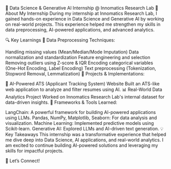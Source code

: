 🚀 Data Science & Generative AI Internship @ Innomatics Research Lab
🌟 About My Internship
During my internship at Innomatics Research Lab, I gained hands-on experience in Data Science and Generative AI by working on real-world projects. This experience helped me strengthen my skills in data preprocessing, AI-powered applications, and advanced analytics.

🔍 Key Learnings
📌 Data Preprocessing Techniques:

Handling missing values (Mean/Median/Mode Imputation)
Data normalization and standardization
Feature engineering and selection
Removing outliers using Z-score & IQR
Encoding categorical variables (One-Hot Encoding, Label Encoding)
Text preprocessing (Tokenization, Stopword Removal, Lemmatization)
📌 Projects & Implementations:

📄 AI-Powered ATS (Applicant Tracking System) Website
Built an ATS-like web application to analyze and filter resumes using AI.
📊 Real-World Data Analytics Project
Worked on Innomatics Research Lab's internal dataset for data-driven insights.
📌 Frameworks & Tools Learned:

LangChain: A powerful framework for building AI-powered applications using LLMs.
Pandas, NumPy, Matplotlib, Seaborn: For data analysis and visualization.
Machine Learning: Implemented predictive models using Scikit-learn.
Generative AI: Explored LLMs and AI-driven text generation.
💡 Key Takeaways
This internship was a transformative experience that helped me dive deep into Data Science, AI applications, and real-world analytics. I am excited to continue building AI-powered solutions and leveraging my skills for impactful projects.

🚀 Let’s Connect!
